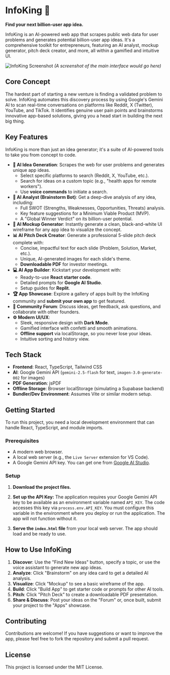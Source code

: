 # InfoKing 👑

**Find your next billion-user app idea.**

InfoKing is an AI-powered web app that scrapes public web data for user problems and generates potential billion-user app ideas. It's a comprehensive toolkit for entrepreneurs, featuring an AI analyst, mockup generator, pitch deck creator, and more, all within a gamified and intuitive UI.

![InfoKing Screenshot](https://placehold.co/1200x600/22d3ee/FFFFFF/png?text=InfoKing+UI)
*(A screenshot of the main interface would go here)*

## Core Concept

The hardest part of starting a new venture is finding a validated problem to solve. InfoKing automates this discovery process by using Google's Gemini AI to scan real-time conversations on platforms like Reddit, X (Twitter), YouTube, and TikTok. It identifies genuine user pain points and brainstorms innovative app-based solutions, giving you a head start in building the next big thing.

## Key Features

InfoKing is more than just an idea generator; it's a suite of AI-powered tools to take you from concept to code.

-   **🚀 AI Idea Generation**: Scrapes the web for user problems and generates unique app ideas.
    -   Select specific platforms to search (Reddit, X, YouTube, etc.).
    -   Search for ideas on a custom topic (e.g., "health apps for remote workers").
    -   Use **voice commands** to initiate a search.
-   **🤖 AI Analyst (Brainstorm Bot)**: Get a deep-dive analysis of any idea, including:
    -   Full SWOT (Strengths, Weaknesses, Opportunities, Threats) analysis.
    -   Key feature suggestions for a Minimum Viable Product (MVP).
    -   A "Global Winner Verdict" on its billion-user potential.
-   **🎨 AI Mockup Generator**: Instantly generate a clean, black-and-white UI wireframe for any app idea to visualize the concept.
-   **📊 AI Pitch Deck Creator**: Generate a professional 5-slide pitch deck complete with:
    -   Concise, impactful text for each slide (Problem, Solution, Market, etc.).
    -   Unique, AI-generated images for each slide's theme.
    -   **Downloadable PDF** for investor meetings.
-   **💻 AI App Builder**: Kickstart your development with:
    -   Ready-to-use **React starter code**.
    -   Detailed prompts for **Google AI Studio**.
    -   Setup guides for **Replit**.
-   **🏆 App Showcase**: Explore a gallery of apps built by the InfoKing community and **submit your own app** to get featured.
-   **💬 Community Forum**: Discuss ideas, get feedback, ask questions, and collaborate with other founders.
-   **⚙️ Modern UI/UX**:
    -   Sleek, responsive design with **Dark Mode**.
    -   Gamified interface with confetti and smooth animations.
    -   **Offline support** via localStorage, so you never lose your ideas.
    -   Intuitive sorting and history view.

## Tech Stack

-   **Frontend**: React, TypeScript, Tailwind CSS
-   **AI**: Google Gemini API (`gemini-2.5-flash` for text, `imagen-3.0-generate-002` for images)
-   **PDF Generation**: jsPDF
-   **Offline Storage**: Browser localStorage (simulating a Supabase backend)
-   **Bundler/Dev Environment**: Assumes Vite or similar modern setup.

## Getting Started

To run this project, you need a local development environment that can handle React, TypeScript, and module imports.

### Prerequisites

-   A modern web browser.
-   A local web server (e.g., the `Live Server` extension for VS Code).
-   A Google Gemini API key. You can get one from [Google AI Studio](https://aistudio.google.com/).

### Setup

1.  **Download the project files.**

2.  **Set up the API Key:** The application requires your Google Gemini API key to be available as an environment variable named `API_KEY`. The code accesses this key via `process.env.API_KEY`. You must configure this variable in the environment where you deploy or run the application. The app will not function without it.

3.  **Serve the `index.html` file** from your local web server. The app should load and be ready to use.

## How to Use InfoKing

1.  **Discover**: Use the "Find New Ideas" button, specify a topic, or use the voice assistant to generate new app ideas.
2.  **Analyze**: Click "Brainstorm" on any idea card to get a detailed AI analysis.
3.  **Visualize**: Click "Mockup" to see a basic wireframe of the app.
4.  **Build**: Click "Build App" to get starter code or prompts for other AI tools.
5.  **Pitch**: Click "Pitch Deck" to create a downloadable PDF presentation.
6.  **Share & Discuss**: Post your ideas on the "Forum" or, once built, submit your project to the "Apps" showcase.

## Contributing

Contributions are welcome! If you have suggestions or want to improve the app, please feel free to fork the repository and submit a pull request.

## License

This project is licensed under the MIT License.
